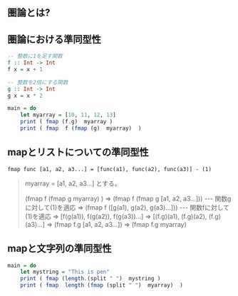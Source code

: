 


## 圏論とは?












## 圏論における準同型性



```hs
-- 整数に1を足す関数
f :: Int -> Int
f x = x + 1

-- 整数を2倍にする関数
g :: Int -> Int
g x = x * 2

main = do
    let myarray = [10, 11, 12, 13]
    print ( fmap (f.g)  myarray )
    print ( fmap  f (fmap (g)  myarray)  )
```



## mapとリストについての準同型性

```
fmap func [a1, a2, a3...] = [func(a1), func(a2), func(a3)] - (1)
```


> myarray = [a1, a2, a3...]
> とする。
> 
>    (fmap f (fmap g myarray) )
> => (fmap f (fmap g [a1, a2, a3...]))   --- 関数gに対して(1)を適応
> => (fmap f ([g(a1), g(a2), g(a3)...])) --- 関数fに対して(1)を適応
> => [f(g(a1)), f(g(a2)), f(g(a3))...]
> => [(f.g)(a1),  (f.g)(a2), (f.g)(a3)...]
> => (fmap f.g [a1, a2, a3...])
> => (fmap f.g myarray)



## mapと文字列の準同型性


```hs
main = do
    let mystring = "This is pen"
    print ( fmap (length.(split " ")  mystring )
    print ( fmap  length (fmap (split " ")  myarray)  )
```
























